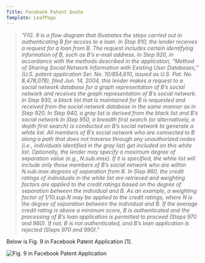 ```yaml
---
Title: Facebook Patent Quote
Template: LeafPage
---
```


>*"FIG. 9 is a flow diagram that illustrates the steps carried out in authenticating B for access to a loan. In Step 910, the lender receives a request for a loan from B. The request includes certain identifying information of B, such as B’s e-mail address. In Step 920, in accordance with the methods described in the application, “Method of Sharing Social Network Information with Existing User Databases,” (U.S. patent application Ser. No. 10/854,610, issued as U.S. Pat. No. 8,478,078), filed Jun. 14, 2004, this lender makes a request to a social network database for a graph representation of B’s social network and receives the graph representation of B’s social network. In Step 930, a black list that is maintained for B is requested and received from the social network database in the same manner as in Step 920. In Step 940, a gray list is derived from the black list and B’s social network In Step 950, a breadth first search (or alternatively, a depth first search) is conducted on B’s social network to generate a white list. All members of B’s social network who are connected to B along a path that does not traverse through any unauthorized nodes (i.e., individuals identified in the gray list) get included on this white list. Optionally, the lender may specify a maximum degree of separation value (e.g., N.sub.max). If it is specified, the white list will include only those members of B’s social network who are within N.sub.max degrees of separation from B. In Step 960, the credit ratings of individuals in the white list are retrieved and weighting factors are applied to the credit ratings based on the degree of separation between the individual and B. As an example, a weighting factor of 1/10.sup.N may be applied to the credit ratings, where N is the degree of separation between the individual and B. If the average credit rating is above a minimum score, B is authenticated and the processing of B’s loan application is permitted to proceed (Steps 970 and 980). If not, B is not authenticated, and B’s loan application is rejected (Steps 970 and 990)."*

Below is Fig. 9 in Facebook Patent Application [1].

![Fig. 9 in Facebook Patent Application](/course/media/Figure9.png "Fig. 9 in Facebook Patent Application")
